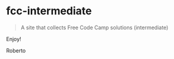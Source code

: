 # fcc-intermediate

> A site that collects Free Code Camp solutions (intermediate)

Enjoy!

Roberto
